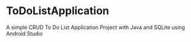 # ToDoListApplication
A simple CRUD To Do List Application Project with Java and SQLite using Android Studio

